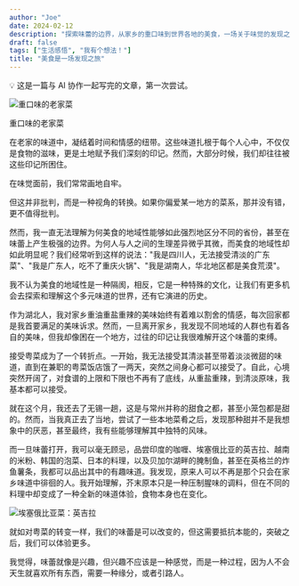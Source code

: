 ```yaml
---
author: "Joe"
date: 2024-02-12
description: "探索味蕾的边界，从家乡的重口味到世界各地的美食，一场关于味觉的发现之旅"
draft: false
tags: ["生活感悟", "我有个想法！"]
title: "美食是一场发现之旅"
---
```


<aside>
💡 这是一篇与 AI 协作一起写完的文章，第一次尝试。

</aside>

![重口味的老家菜](/images/posts/food-discovery-journey/image-2.webp)

重口味的老家菜

在老家的味道中，凝结着时间和情感的纽带。这些味道扎根于每个人心中，不仅仅是食物的滋味，更是土地赋予我们深刻的印记。然而，大部分时候，我们却往往被这些印记所困住。

在味觉面前，我们常常画地自牢。

但这并非批判，而是一种视角的转换。如果你偏爱某一地方的菜系，那并没有错，更不值得批判。

然而，我一直无法理解为何美食的地域性能够如此强烈地区分不同的省份，甚至在味蕾上产生极强的边界。为何人与人之间的生理差异微乎其微，而美食的地域性却如此明显呢？我们经常听到这样的说法："我是四川人，无法接受清淡的广东菜"、"我是广东人，吃不了重庆火锅"、"我是湖南人，华北地区都是美食荒漠"。

我不认为美食的地域性是一种隔阂，相反，它是一种特殊的文化，让我们有更多机会去探索和理解这个多元味道的世界，还有它演进的历史。

作为湖北人，我对家乡重油重盐重辣的美味始终有着难以割舍的情感，每次回家都是我首要满足的美味诉求。然而，一旦离开家乡，我发现不同地域的人群也有着各自的美味，但我却像困在一个地方，过往的印记让我很难解开这个味蕾的束缚。

接受粤菜成为了一个转折点。一开始，我无法接受其清淡甚至带着淡淡微甜的味道，直到在兼职的粤菜饭店饿了一两天，突然之间身心都可以接受了。自此，心境突然开阔了，对食谱的上限和下限也不再有了底线，从重盐重辣，到清淡原味，我基本都可以接受。

就在这个月，我还去了无锡一趟，这是与常州并称的甜食之都，甚至小笼包都是甜的。然而，当我真正去了当地，尝试了一些本地菜肴之后，发现那种甜并不是我想象中的厌恶，甚至最终，我有些能够理解其中独特的风味。

而一旦味蕾打开，我可以毫无顾忌，品尝印度的咖喱、埃塞俄比亚的英吉拉、越南的米粉、韩国的泡菜、日本的料理，以及贝加尔湖畔的腌制鱼，甚至在英格兰的炸鱼薯条，我都可以品出其中的有趣味道。我发现，原来人可以不再是那个只会在家乡味道中徘徊的人。我开始理解，芥末原本只是一种压制腥味的调料，但在不同的料理中却变成了一种全新的味道体验，食物本身也在变化。

![埃塞俄比亚菜：英吉拉](/images/posts/food-discovery-journey/image-1.webp)

就如对粤菜的转变一样，我们的味蕾是可以改变的，但这需要抵抗本能的，突破之后，我们可以体验更多。

我觉得，味蕾就像是兴趣，但兴趣不应该是一种感觉，而是一种过程，因为人不会天生就喜欢所有东西，需要一种缘分，或者引路人。